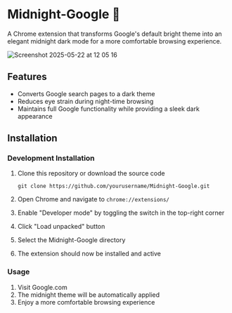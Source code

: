 # Midnight-Google 🌙

A Chrome extension that transforms Google's default bright theme into an elegant midnight dark mode for a more comfortable browsing experience.

![Screenshot 2025-05-22 at 12 05 16](https://github.com/user-attachments/assets/f3d4b611-785a-46e7-b082-af7317d2a0aa)

## Features

- Converts Google search pages to a dark theme
- Reduces eye strain during night-time browsing
- Maintains full Google functionality while providing a sleek dark appearance

## Installation

### Development Installation

1. Clone this repository or download the source code

   ```
   git clone https://github.com/yourusername/Midnight-Google.git
   ```

2. Open Chrome and navigate to `chrome://extensions/`

3. Enable "Developer mode" by toggling the switch in the top-right corner

4. Click "Load unpacked" button

5. Select the Midnight-Google directory

6. The extension should now be installed and active

### Usage

1. Visit Google.com
2. The midnight theme will be automatically applied
3. Enjoy a more comfortable browsing experience
